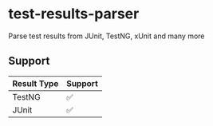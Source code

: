# test-results-parser

Parse test results from JUnit, TestNG, xUnit and many more

## Support

| Result Type | Support |
|-------------|---------|
| TestNG      | ✅       |
| JUnit       | ✅       |
